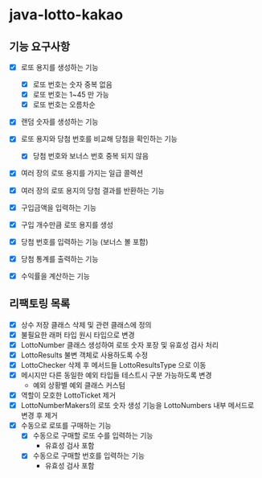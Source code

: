 # java-lotto-kakao
## 기능 요구사항
- [x] 로또 용지를 생성하는 기능
  - [x] 로또 번호는 숫자 중복 없음
  - [x] 로또 번호는 1~45 만 가능
  - [x] 로또 번호는 오름차순
- [x] 랜덤 숫자를 생성하는 기능
- [x] 로또 용지와 당첨 번호를 비교해 당첨을 확인하는 기능
  - [x] 당첨 번호와 보너스 번호 중복 되지 않음
- [x] 여러 장의 로또 용지를 가지는 일급 콜렉션
- [x] 여러 장의 로또 용지의 당첨 결과를 반환하는 기능
- [x] 구입금액을 입력하는 기능
- [x] 구입 개수만큼 로또 용지를 생성
- [x] 당첨 번호를 입력하는 기능 (보너스 볼 포함)
- [x] 당첨 통계를 출력하는 기능
- [x] 수익률을 계산하는 기능


## 리팩토링 목록
- [x] 상수 저장 클래스 삭제 및 관련 클래스에 정의
- [x] 불필요한 래퍼 타입 원시 타입으로 변경
- [x] LottoNumber 클래스 생성하여 로또 숫자 포장 및 유효성 검사 처리
- [x] LottoResults 불변 객체로 사용하도록 수정
- [x] LottoChecker 삭제 후 메서드들 LottoResultsType 으로 이동
- [x] 메시지만 다른 동일한 예외 타입들 테스트시 구분 가능하도록 변경
  - 예외 상황별 예외 클래스 커스텀
- [x] 역할이 모호한 LottoTicket 제거 
- [x] LottoNumberMakers의 로또 숫자 생성 기능을 LottoNumbers 내부 메서드로 변경 후 제거
- [x] 수동으로 로또를 구매하는 기능
  - [x] 수동으로 구매할 로또 수를 입력하는 기능
    - 유효성 검사 포함
  - [x] 수동으로 구매할 번호를 입력하는 기능
    - 유효성 검사 포함
